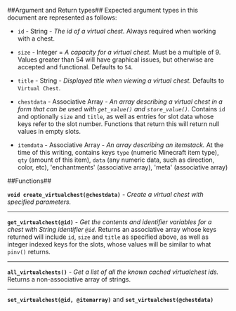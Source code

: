 ##Argument and Return  types##
Expected argument types in this document are represented as follows:

* `id` - String - *The id of a virtual chest.* Always required when working with a chest.

* `size` - Integer = *A capacity for a virtual chest.* Must be a multiple of 9. Values greater than 54 will have graphical issues, but otherwise are accepted and functional. Defaults to `54`.

* `title` - String - *Displayed title when viewing a virtual chest.* Defaults to `Virtual Chest`.

* `chestdata` - Associative Array - *An array describing a virtual chest in a form that can be used with `get_value()` and `store_value()`.* Contains `id` and optionally `size` and `title`, as well as entries for slot data whose keys refer to the slot number. Functions that return this will return null values in empty slots.

* `itemdata` - Associative Array - *An array describing an itemstack.* At the time of this writing, contains keys `type` (numeric Minecraft item type), `qty` (amount of this item), `data` (any numeric data, such as direction, color, etc), 'enchantments' (associative array), 'meta' (associative array)

##Functions##

**`void create_virtualchest(@chestdata)`** - *Create a virtual chest with specified parameters.* 

---

**`get_virtualchest(@id)`** - *Get the contents and identifier variables for a chest with String identifier `@id`.* Returns an associative array whose keys returned will include `id`, `size` and `title` as specified above, as well as integer indexed keys for the slots, whose values will be similar to what `pinv()` returns.

---

**`all_virtualchests()`** - *Get a list of all the known cached virtualchest ids.* Returns a non-associative array of strings.

---

**`set_virtualchest(@id, @itemarray)`** and **`set_virtualchest(@chestdata)`**